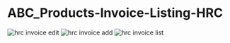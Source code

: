 # ABC_Products-Invoice-Listing-HRC

![hrc invoice edit](https://user-images.githubusercontent.com/53942554/142750837-0b94e1bd-fb1c-4143-9a9d-d86d6978b4c2.png)
![hrc invoice add](https://user-images.githubusercontent.com/53942554/142750845-5f549b0c-2080-4159-a397-042f87211239.png)
![hrc invoice list](https://user-images.githubusercontent.com/53942554/142750847-149af769-e682-415f-857f-acb65c23c2b7.png)


